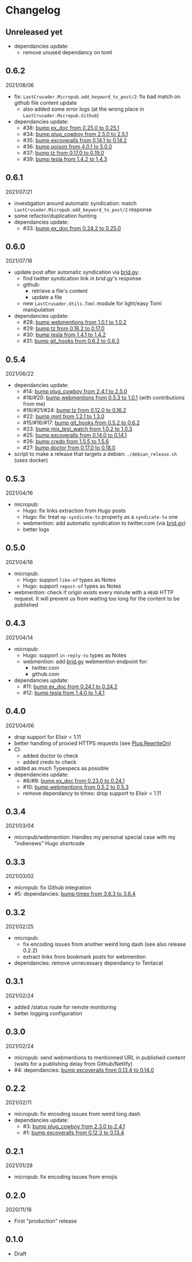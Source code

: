 # Changelog

## Unreleased yet
- dependancies update:
    - remove unused dependancy on toml

## 0.6.2
2021/08/06
- fix:  `LastCrusader.Micropub.add_keyword_to_post/2`: fix bad match on github file content update
    - also added some error logs (at the wrong place in `LastCrusader.Micropub.Github`)
- dependancies update:
    - #38: [bump ex_doc from 0.25.0 to 0.25.1](https://github.com/jpcaruana/last_crusader/pull/38)
    - #34: [bump plug_cowboy from 2.5.0 to 2.5.1](https://github.com/jpcaruana/last_crusader/pull/34)
    - #35: [bump excoveralls from 0.14.1 to 0.14.2](https://github.com/jpcaruana/last_crusader/pull/35)
    - #36: [bump poison from 4.0.1 to 5.0.0](https://github.com/jpcaruana/last_crusader/pull/36)
    - #37: [bump tz from 0.17.0 to 0.19.0](https://github.com/jpcaruana/last_crusader/pull/37)
    - #39: [bump tesla from 1.4.2 to 1.4.3](https://github.com/jpcaruana/last_crusader/pull/39)

## 0.6.1
2021/07/21
- investigation around automatic syndication: match `LastCrusader.Micropub.add_keyword_to_post/2` response
- some refactor/duplication hunting
- dependancies update:
    - #33: [bump ex_doc from 0.24.2 to 0.25.0](https://github.com/jpcaruana/last_crusader/pull/33)


## 0.6.0
2021/07/16
- update post after automatic syndication via [brid.gy](https://brid.gy/):
    - find twitter syndication link in brid.gy's response
    - github:
      - retrieve a file's content
      - update a file
    - new `LastCrusader.Utils.Toml` module for light/easy Toml manipulation
- dependancies update:
    - #28: [bump webmentions from 1.0.1 to 1.0.2](https://github.com/jpcaruana/last_crusader/pull/28)
    - #29: [bump tz from 0.16.2 to 0.17.0](https://github.com/jpcaruana/last_crusader/pull/29)
    - #30: [bump tesla from 1.4.1 to 1.4.2](https://github.com/jpcaruana/last_crusader/pull/30)
    - #31: [bump git_hooks from 0.6.2 to 0.6.3](https://github.com/jpcaruana/last_crusader/pull/31)

## 0.5.4
2021/06/22
- dependancies update:
    - #14: [bump plug_cowboy from 2.4.1 to 2.5.0](https://github.com/jpcaruana/last_crusader/pull/14)
    - #18/#20: [bump webmentions from 0.5.3 to 1.0.1](https://github.com/jpcaruana/last_crusader/pull/20) (with contributions from me)
    - #19/#21/#24: [bump tz from 0.12.0 to 0.16.2 ](https://github.com/jpcaruana/last_crusader/pull/24)
    - #22: [bump mint from 1.2.1 to 1.3.0](https://github.com/jpcaruana/last_crusader/pull/22)
    - #15/#16/#17: [bump git_hooks from 0.5.2 to 0.6.2](https://github.com/jpcaruana/last_crusader/pull/15)
    - #23: [bump mix_test_watch from 1.0.2 to 1.0.3](https://github.com/jpcaruana/last_crusader/pull/23)
    - #25: [bump excoveralls from 0.14.0 to 0.14.1](https://github.com/jpcaruana/last_crusader/pull/25)
    - #26: [bump credo from 1.5.5 to 1.5.6](https://github.com/jpcaruana/last_crusader/pull/26)
    - #27: [bump doctor from 0.17.0 to 0.18.0](https://github.com/jpcaruana/last_crusader/pull/27)
- script to make a release that targets a debian: `./debian_release.sh` (uses docker)

## 0.5.3
2021/04/16
- micropub:
    - Hugo: fix links extraction from Hugo posts
    - Hugo: fix: treat `mp-syndicate-to` property as a `syndicate-to` one
    - webmention: add automatic syndication to twitter.com (via [brid.gy](https://brid.gy/))
    - better logs

## 0.5.0
2021/04/16
- micropub:
    - Hugo: support `like-of` types as Notes
    - Hugo: support `repost-of` types as Notes
- webmention: check if origin exists every minute with a `HEAD` HTTP request. It will prevent us from waiting too long for the content to be published

## 0.4.3
2021/04/14
- micropub:
    - Hugo: support `in-reply-to` types as Notes
    - webmention: add [brid.gy](https://brid.gy/) webmention endpoint for:
        - twitter.com
        - github.com
- dependancies update:
    - #11: [bump ex_doc from 0.24.1 to 0.24.2](https://github.com/jpcaruana/last_crusader/pull/11)
    - #12: [bump tesla from 1.4.0 to 1.4.1](https://github.com/jpcaruana/last_crusader/pull/12)

## 0.4.0
2021/04/06
- drop support for Elixir < 1.11
- better handling of proxied HTTPS requests (see [Plug.RewriteOn](https://hexdocs.pm/plug/Plug.RewriteOn.html))
- CI: 
    - added doctor to check
    - added credo to check
- added as much Typespecs as possible
- dependancies update:
    - #6/#9: [bump ex_doc from 0.23.0 to 0.24.1](https://github.com/jpcaruana/last_crusader/pull/9)
    - #10: [bump webmentions from 0.5.2 to 0.5.3](https://github.com/jpcaruana/last_crusader/pull/10)
    - remove dependancy to timex: drop support to Elixir < 1.11

## 0.3.4
2021/03/04
- micropub/webmention: Handles my personal special case with my "indienews" Hugo shortcode

## 0.3.3
2021/03/02
- micropub: fix Github integration
- #5: dependancies: [bump timex from 3.6.3 to 3.6.4](https://github.com/jpcaruana/last_crusader/pull/5)

## 0.3.2
2021/02/25
- micropub: 
    - fix encoding issues from another weird long dash (see also release 0.2.2)
    - extract links from bookmark posts for webmention
- dependancies: remove unnecessary dependancy to Tentacat

## 0.3.1
2021/02/24
- added /status route for remote monitoring
- better logging configuration

## 0.3.0
2021/02/24
- micropub: send webmentions to mentionned URL in published content (waits for a publishing delay from Github/Netlify)
- #4: dependancies: [bump excoveralls from 0.13.4 to 0.14.0](https://github.com/jpcaruana/last_crusader/pull/4)

## 0.2.2
2021/02/11
- micropub: fix encoding issues from weird long dash
- dependancies update:
    - #3: [bump plug_cowboy from 2.3.0 to 2.4.1](https://github.com/jpcaruana/last_crusader/pull/3)
    - #1: [bump excoveralls from 0.12.3 to 0.13.4](https://github.com/jpcaruana/last_crusader/pull/1)

## 0.2.1
2021/01/28
- micropub: fix encoding issues from emojis

## 0.2.0
2020/11/18
- First "production" release

## 0.1.0
- Draft 
